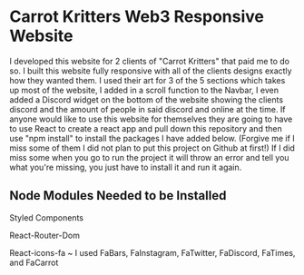 # Carrot Kritters Web3 Responsive Website

I developed this website for 2 clients of "Carrot Kritters" that paid me to do so. I built this website fully responsive with all of the clients designs exactly how they wanted them. I used their art for 3 of the 5 sections which takes up most of the website, I added in a scroll function to the Navbar, I even added a Discord widget on the bottom of the website showing the clients discord and the amount of people in said discord and online at the time. If anyone would like to use this website for themselves they are going to have to use React to create a react app and pull down this repository and then use "npm install" to install the packages I have added below. (Forgive me if I miss some of them I did not plan to put this project on Github at first!) If I did miss some when you go to run the project it will throw an error and tell you what you're missing, you just have to install it and run it again.

## Node Modules Needed to be Installed

Styled Components

React-Router-Dom

React-icons-fa ~ I used FaBars, FaInstagram, FaTwitter, FaDiscord, FaTimes, and FaCarrot